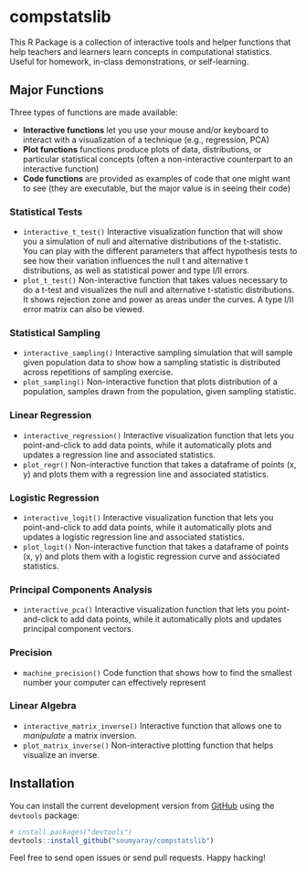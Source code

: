 
<!-- README.md is generated from README.Rmd. Please edit that file -->

# compstatslib

<!-- badges: start -->
<!-- badges: end -->

This R Package is a collection of interactive tools and helper functions
that help teachers and learners learn concepts in computational
statistics. Useful for homework, in-class demonstrations, or
self-learning.

## Major Functions

Three types of functions are made available:

- **Interactive functions** let you use your mouse and/or keyboard to
  interact with a visualization of a technique (e.g., regression, PCA)
- **Plot functions** functions produce plots of data, distributions, or
  particular statistical concepts (often a non-interactive counterpart
  to an interactive function)
- **Code functions** are provided as examples of code that one might
  want to see (they are executable, but the major value is in seeing
  their code)

### Statistical Tests

- `interactive_t_test()` Interactive visualization function that will
  show you a simulation of null and alternative distributions of the
  t-statistic. You can play with the different parameters that affect
  hypothesis tests to see how their variation influences the null t and
  alternative t distributions, as well as statistical power and type
  I/II errors.
- `plot_t_test()` Non-interactive function that takes values necessary
  to do a t-test and visualizes the null and alternative t-statistic
  distributions. It shows rejection zone and power as areas under the
  curves. A type I/II error matrix can also be viewed.

### Statistical Sampling

- `interactive_sampling()` Interactive sampling simulation that will
  sample given population data to show how a sampling statistic is
  distributed across repetitions of sampling exercise.
- `plot_sampling()` Non-interactive function that plots distribution of
  a population, samples drawn from the population, given sampling
  statistic.

### Linear Regression

- `interactive_regression()` Interactive visualization function that
  lets you point-and-click to add data points, while it automatically
  plots and updates a regression line and associated statistics.
- `plot_regr()` Non-interactive function that takes a dataframe of
  points (x, y) and plots them with a regression line and associated
  statistics.

### Logistic Regression

- `interactive_logit()` Interactive visualization function that lets you
  point-and-click to add data points, while it automatically plots and
  updates a logistic regression line and associated statistics.
- `plot_logit()` Non-interactive function that takes a dataframe of
  points (x, y) and plots them with a logistic regression curve and
  associated statistics.

### Principal Components Analysis

- `interactive_pca()` Interactive visualization function that lets you
  point-and-click to add data points, while it automatically plots and
  updates principal component vectors.

### Precision

- `machine_precision()` Code function that shows how to find the
  smallest number your computer can effectively represent

### Linear Algebra

- `interactive_matrix_inverse()` Interactive function that allows one to
  *manipulate* a matrix inversion.
- `plot_matrix_inverse()` Non-interactive plotting function that helps
  visualize an inverse.

## Installation

You can install the current development version from
[GitHub](https://github.com/) using the `devtools` package:

``` r
# install.packages("devtools")
devtools::install_github("soumyaray/compstatslib")
```

Feel free to send open issues or send pull requests. Happy hacking!
